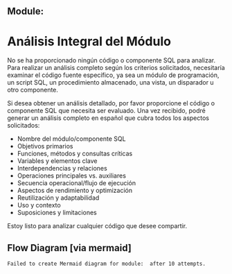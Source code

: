 ## Module: 

# Análisis Integral del Módulo

No se ha proporcionado ningún código o componente SQL para analizar. Para realizar un análisis completo según los criterios solicitados, necesitaría examinar el código fuente específico, ya sea un módulo de programación, un script SQL, un procedimiento almacenado, una vista, un disparador u otro componente.

Si desea obtener un análisis detallado, por favor proporcione el código o componente SQL que necesita ser evaluado. Una vez recibido, podré generar un análisis completo en español que cubra todos los aspectos solicitados:

- Nombre del módulo/componente SQL
- Objetivos primarios
- Funciones, métodos y consultas críticas
- Variables y elementos clave
- Interdependencias y relaciones
- Operaciones principales vs. auxiliares
- Secuencia operacional/flujo de ejecución
- Aspectos de rendimiento y optimización
- Reutilización y adaptabilidad
- Uso y contexto
- Suposiciones y limitaciones

Estoy listo para analizar cualquier código que desee compartir.
## Flow Diagram [via mermaid]
```mermaid
Failed to create Mermaid diagram for module:  after 10 attempts.
```
